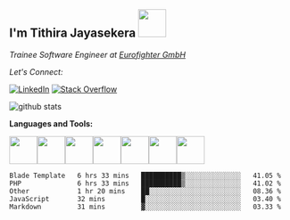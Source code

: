 

<h2> I'm Tithira Jayasekera <img src="https://media.giphy.com/media/12oufCB0MyZ1Go/giphy.gif" width="50"></h2>
<p><em>Trainee Software Engineer at <a href="https://www.eurofighter.com">Eurofighter GmbH</a>
</em></p>


<div align="left">

<i>Let's Connect:</i><br>

<a href="https://www.linkedin.com/in/tithira97/" target="_blank"><img src="https://img.shields.io/badge/LinkedIn-%230077B5.svg?&style=flat-square&logo=linkedin&logoColor=white" alt="LinkedIn"></a>
[![Stack Overflow](https://img.shields.io/badge/-Stack%20Overflow-222222?style=flat-square&logo=stack-overflow&logoColor=white&link=https://stackoverflow.com/users/7964905/tithira)](https://stackoverflow.com/users/7964905/tithira)

</div>

![github stats](https://github-readme-stats.vercel.app/api?username=tiththa&show_icons=true)

**Languages and Tools:** 
<p align="left">
  <img src="https://media.giphy.com/media/kHlrPbN9zaoOo7KXDo/source.gif" width="50"><img src="https://media3.giphy.com/media/kdFc8fubgS31b8DsVu/giphy.webp" width="50"><img src="https://media.giphy.com/media/SU2ic3wTfuC6JhD1lA/giphy.gif" width="50"><img src="https://media3.giphy.com/media/ln7z2eWriiQAllfVcn/200w.webp" width="50"><img src="https://i.giphy.com/media/LMt9638dO8dftAjtco/200.webp" width="50"><img src="https://i.giphy.com/media/eNAsjO55tPbgaor7ma/200w.webp" width="50"><img src="https://i.giphy.com/media/IdyAQJVN2kVPNUrojM/200.webp" width="50">
  
</p>

<!--START_SECTION:waka-->
```text
Blade Template   6 hrs 33 mins   ██████████▒░░░░░░░░░░░░░░   41.05 % 
PHP              6 hrs 33 mins   ██████████▒░░░░░░░░░░░░░░   41.02 % 
Other            1 hr 20 mins    ██░░░░░░░░░░░░░░░░░░░░░░░   08.36 % 
JavaScript       32 mins         █░░░░░░░░░░░░░░░░░░░░░░░░   03.40 % 
Markdown         31 mins         ▓░░░░░░░░░░░░░░░░░░░░░░░░   03.33 % 
```
<!--END_SECTION:waka-->


